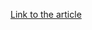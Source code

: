 [Link to the article](https://blog.minerva-labs.com/malicious-telegram-installer-drops-purple-fox-rootkit)
